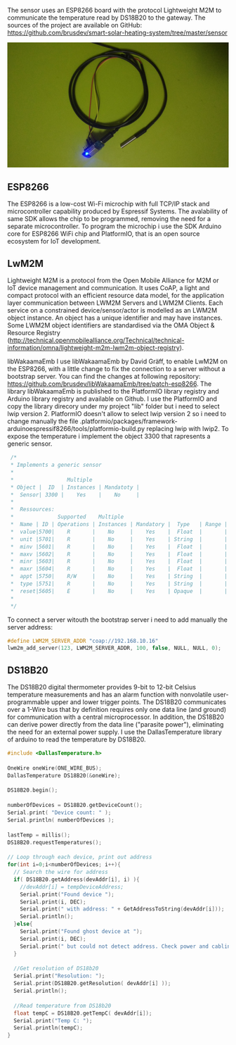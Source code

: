 The sensor uses an ESP8266 board with the protocol Lightweight M2M to communicate the temperature read by DS18B20 to the gateway. The sources of the project are available on GitHub: https://github.com/brusdev/smart-solar-heating-system/tree/master/sensor

![Sensor Photo](../images/sensor_photo.jpg)

## ESP8266
The ESP8266 is a low-cost Wi-Fi microchip with full TCP/IP stack and microcontroller capability produced by Espressif Systems. The avalability of same SDK allows the chip to be programmed, removing the need for a separate microcontroller. To program the microchip i use the SDK Arduino core for ESP8266 WiFi chip and PlatformIO, that is an open source ecosystem for IoT development.

## LwM2M
Lightweight M2M is a protocol from the Open Mobile Alliance for M2M or IoT device management and communication. It uses CoAP, a light and compact protocol with an efficient resource data model, for the application layer communication between LWM2M Servers and LWM2M Clients.
Each service on a constrained device/sensor/actor is modelled as an LWM2M object instance. An object has a unique identifier and may have instances. Some LWM2M object identifiers are standardised via the OMA Object & Resource Registry (http://technical.openmobilealliance.org/Technical/technical-information/omna/lightweight-m2m-lwm2m-object-registry).

libWakaamaEmb
I use libWakaamaEmb by David Gräff,  to enable LwM2M on the ESP8266, with a little change to fix the connection to a server without a bootstrap server. You can find the changes at following repository: https://github.com/brusdev/libWakaamaEmb/tree/patch-esp8266.
The library libWakaamaEmb is published to the PlatformIO library registry and Arduino library registry and available on Github. I use the PlatformIO and copy the library direcory under my project "lib" folder but i need to select lwip version 2. PlatformIO doesn't allow to select lwip version 2 so i need to change manually the file .platformio/packages/framework-arduinoespressif8266/tools/platformio-build.py replacing lwip with lwip2.
To expose the temperature i implement the object 3300 that rapresents a generic sensor.

```C
 /*
 * Implements a generic sensor
 *
 *                 Multiple
 * Object |  ID  | Instances | Mandatoty |
 *  Sensor| 3300 |    Yes    |    No     |
 *
 *  Ressources:
 *              Supported    Multiple
 *  Name | ID | Operations | Instances | Mandatory |  Type   | Range | Units |      Description      |
 *  value|5700|    R       |    No     |    Yes    |  Float  |       |       |  Sensor Value         |
 *  unit |5701|    R       |    No     |    Yes    | String  |       |       |  Sensor Units         |
 *  minv |5601|    R       |    No     |    Yes    |  Float  |       |       |  Min Measured Value   |
 *  maxv |5602|    R       |    No     |    Yes    |  Float  |       |       |  Max Measured Value   |
 *  minr |5603|    R       |    No     |    Yes    |  Float  |       |       |  Min Range Value      |
 *  maxr |5604|    R       |    No     |    Yes    |  Float  |       |       |  Max Range Value      |
 *  appt |5750|    R/W     |    No     |    Yes    | String  |       |       |  Application Type     |
 *  type |5751|    R       |    No     |    Yes    | String  |       |       |  Sensor Type          |
 *  reset|5605|    E       |    No     |    Yes    | Opaque  |       |       |  Reset Min and Max    |
 *
 */
 ```

To connect a server witouth the bootstrap server i need to add manually the server address:

```C
#define LWM2M_SERVER_ADDR "coap://192.168.10.16"
lwm2m_add_server(123, LWM2M_SERVER_ADDR, 100, false, NULL, NULL, 0);
```

## DS18B20
The DS18B20 digital thermometer provides 9-bit to 12-bit Celsius temperature measurements and has an alarm function with nonvolatile user-programmable upper and lower trigger points. The DS18B20 communicates over a 1-Wire bus that by definition requires only one data line (and ground) for communication with a central microprocessor. In addition, the DS18B20 can derive power directly from the data line ("parasite power"), eliminating the need for an external power supply.
I use the DallasTemperature library of arduino to read the temperature by DS18B20.

```C
#include <DallasTemperature.h>

OneWire oneWire(ONE_WIRE_BUS);
DallasTemperature DS18B20(&oneWire);

DS18B20.begin();

numberOfDevices = DS18B20.getDeviceCount();
Serial.print( "Device count: " );
Serial.println( numberOfDevices );

lastTemp = millis();
DS18B20.requestTemperatures();

// Loop through each device, print out address
for(int i=0;i<numberOfDevices; i++){
  // Search the wire for address
  if( DS18B20.getAddress(devAddr[i], i) ){
    //devAddr[i] = tempDeviceAddress;
    Serial.print("Found device ");
    Serial.print(i, DEC);
    Serial.print(" with address: " + GetAddressToString(devAddr[i]));
    Serial.println();
  }else{
    Serial.print("Found ghost device at ");
    Serial.print(i, DEC);
    Serial.print(" but could not detect address. Check power and cabling");
  }

  //Get resolution of DS18b20
  Serial.print("Resolution: ");
  Serial.print(DS18B20.getResolution( devAddr[i] ));
  Serial.println();

  //Read temperature from DS18b20
  float tempC = DS18B20.getTempC( devAddr[i]);
  Serial.print("Temp C: ");
  Serial.println(tempC);
}
```
